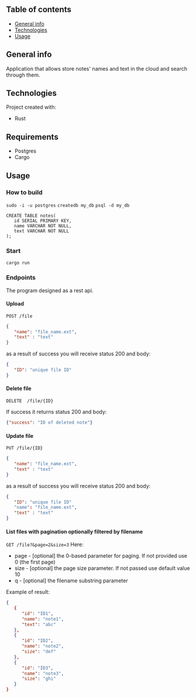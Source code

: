 ## Table of contents
* [General info](#general-info)
* [Technologies](#technologies)
* [Usage](#usage)

## General info
Application that allows store notes' names and text in the cloud and search through them.
## Technologies
Project created with:
* Rust

## Requirements
* Postgres
* Cargo

## Usage
### How to build
`sudo -i -u postgres`
`createdb my_db`
`psql -d my_db`
```
CREATE TABLE notes(
   id SERIAL PRIMARY KEY,
   name VARCHAR NOT NULL,
   text VARCHAR NOT NULL
);
```
### Start
`cargo run`

### Endpoints
The program designed as a rest api.
#### Upload
`POST /file`
```json
{
   "name": "file_name.ext",
   "text" : "text"
}
```
as a result of success you will receive status 200 and body:
```json
{
   "ID": "unique file ID"
}
```
#### Delete file
`DELETE  /file/{ID}`

If success it returns status 200 and body:
```json
{"success": "ID of deleted note"}
```
#### Update file
`PUT /file/{ID}`
```json
{
   "name": "file_name.ext",
   "text" : "text"
}
```
as a result of success you will receive status 200 and body:
```json
{
   "ID": "unique file ID"
   "name": "file_name.ext",
   "text" : "text"
}
```
#### List files with pagination optionally filtered by filename
`GET /file?&page=2&size=3`
Here:
* page - [optional] the 0-based parameter for paging. If not provided use 0 (the first page)
* size - [optional] the page size parameter. If not passed use default value 10
* q - [optional] the filename substring parameter

Example of result:
```json
{
   {
      "id": "ID1",
      "name": "note1",
      "text": "abc"
   },
   {
      "id": "ID2",
      "name": "note2",
      "size": "def"
   },
   {
      "id": "ID3",
      "name": "note3",
      "size": "ghi"
   }
}

```